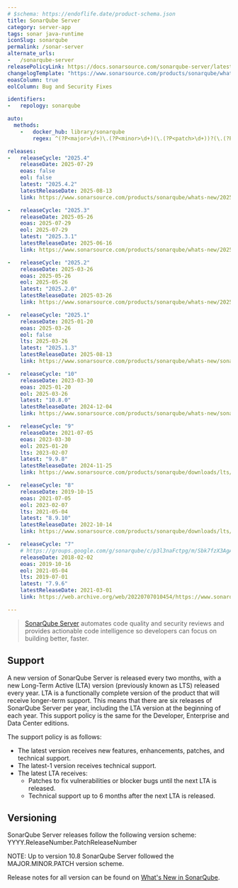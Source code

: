 ```yaml
---
# $schema: https://endoflife.date/product-schema.json
title: SonarQube Server
category: server-app
tags: sonar java-runtime
iconSlug: sonarqube
permalink: /sonar-server
alternate_urls:
-   /sonarqube-server
releasePolicyLink: https://docs.sonarsource.com/sonarqube-server/latest/server-upgrade-and-maintenance/upgrade/release-cycle-model/
changelogTemplate: "https://www.sonarsource.com/products/sonarqube/whats-new/sonarqube-{{'__LATEST__'|split:'.'|pop|join:'-'}}/"
eoasColumn: true
eolColumn: Bug and Security Fixes

identifiers:
-   repology: sonarqube

auto:
  methods:
    -   docker_hub: library/sonarqube
        regex: ^(?P<major>\d+)\.(?P<minor>\d+)(\.(?P<patch>\d+))?(\.(?P<build>\d+))?-(?P<edition>developer+)$

releases:
-   releaseCycle: "2025.4"
    releaseDate: 2025-07-29
    eoas: false
    eol: false
    latest: "2025.4.2"
    latestReleaseDate: 2025-08-13
    link: https://www.sonarsource.com/products/sonarqube/whats-new/2025-4/

-   releaseCycle: "2025.3"
    releaseDate: 2025-05-26
    eoas: 2025-07-29
    eol: 2025-07-29
    latest: "2025.3.1"
    latestReleaseDate: 2025-06-16
    link: https://www.sonarsource.com/products/sonarqube/whats-new/2025-3/

-   releaseCycle: "2025.2"
    releaseDate: 2025-03-26
    eoas: 2025-05-26
    eol: 2025-05-26
    latest: "2025.2.0"
    latestReleaseDate: 2025-03-26
    link: https://www.sonarsource.com/products/sonarqube/whats-new/2025-2/

-   releaseCycle: "2025.1"
    releaseDate: 2025-01-20
    eoas: 2025-03-26
    eol: false
    lts: 2025-03-26
    latest: "2025.1.3"
    latestReleaseDate: 2025-08-13
    link: https://www.sonarsource.com/products/sonarqube/whats-new/sonarqube-server-2025-1-lta-whats-new/

-   releaseCycle: "10"
    releaseDate: 2023-03-30
    eoas: 2025-01-20
    eol: 2025-03-26
    latest: "10.8.0"
    latestReleaseDate: 2024-12-04
    link: https://www.sonarsource.com/products/sonarqube/whats-new/sonarqube-server-10-8/

-   releaseCycle: "9"
    releaseDate: 2021-07-05
    eoas: 2023-03-30
    eol: 2025-01-20
    lts: 2023-02-07
    latest: "9.9.8"
    latestReleaseDate: 2024-11-25
    link: https://www.sonarsource.com/products/sonarqube/downloads/lts/9-9-lts/

-   releaseCycle: "8"
    releaseDate: 2019-10-15
    eoas: 2021-07-05
    eol: 2023-02-07
    lts: 2021-05-04
    latest: "8.9.10"
    latestReleaseDate: 2022-10-14
    link: https://www.sonarsource.com/products/sonarqube/downloads/lts/8-9-lts/

-   releaseCycle: "7"
    # https://groups.google.com/g/sonarqube/c/p3l3naFctpg/m/Sbk7fzX3AgAJ
    releaseDate: 2018-02-02
    eoas: 2019-10-16
    eol: 2021-05-04
    lts: 2019-07-01
    latest: "7.9.6"
    latestReleaseDate: 2021-03-01
    link: https://web.archive.org/web/20220707010454/https://www.sonarqube.org/sonarqube-7-9-lts/

---
```


> [SonarQube Server](https://www.sonarsource.com/products/sonarqube/) automates code quality and security reviews and
> provides actionable code intelligence so developers can focus on building better, faster.

## Support
A new version of SonarQube Server is released every two months, with a new Long-Term Active (LTA) version (previously known as LTS) released every year.
LTA is a functionally complete version of the product that will receive longer-term support. This means that there are six releases of SonarQube Server per year, including the LTA version at the beginning of each year. This support policy is the same for the Developer, Enterprise and Data Center editions.

The support policy is as follows:
  - The latest version receives new features, enhancements, patches, and technical support.
  - The latest-1 version receives technical support.
  - The latest LTA receives:
     - Patches to fix vulnerabilities or blocker bugs until the next LTA is released.
     - Technical support up to 6 months after the next LTA is released.

## Versioning
SonarQube Server releases follow the following version scheme:
YYYY.ReleaseNumber.PatchReleaseNumber

NOTE: Up to version 10.8 SonarQube Server followed the MAJOR.MINOR.PATCH version scheme.

Release notes for all version can be found on [What's New in SonarQube](https://docs.sonarsource.com/sonarqube-server/latest/server-upgrade-and-maintenance/release-notes/).
